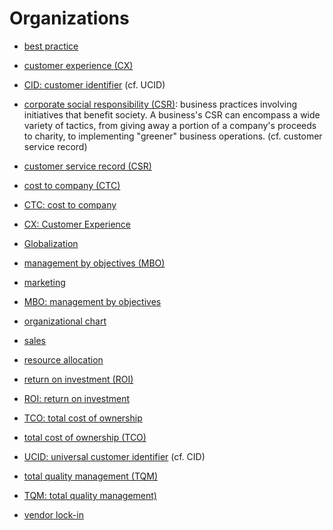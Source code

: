 # Organizations

* [best practice](https://en.wikipedia.org/wiki/Best_practice)

* [customer experience (CX)](TODO)

* [CID: customer identifier](TODO) (cf. UCID)

* [corporate social responsibility (CSR)](https://en.wikipedia.org/wiki/Corporate_social_responsibility): business practices involving initiatives that benefit society. A business's CSR can encompass a wide variety of tactics, from giving away a portion of a company's proceeds to charity, to implementing "greener" business operations. (cf. customer service record)

* [customer service record (CSR)](TODO)

* [cost to company (CTC)](https://en.wikipedia.org/wiki/Cost_to_company)

* [CTC: cost to company](https://en.wikipedia.org/wiki/Cost_to_company)

* [CX: Customer Experience](TODO)

* [Globalization](https://en.wikipedia.org/wiki/Globalization)

* [management by objectives (MBO)](https://en.wikipedia.org/wiki/Management_by_objectives)

* [marketing](https://en.wikipedia.org/wiki/Marketing)

* [MBO: management by objectives](https://en.wikipedia.org/wiki/Management_by_objectives)

* [organizational chart](https://en.wikipedia.org/wiki/Organizational_chart)

* [sales](https://en.wikipedia.org/wiki/Sales)

* [resource allocation](https://en.wikipedia.org/wiki/Resource_allocation)

* [return on investment (ROI)](https://en.wikipedia.org/wiki/Return_on_investment)

* [ROI: return on investment](https://en.wikipedia.org/wiki/Return_on_investment)

* [TCO: total cost of ownership](https://en.wikipedia.org/wiki/Total_cost_of_ownership)

* [total cost of ownership (TCO)](https://en.wikipedia.org/wiki/Total_cost_of_ownership)

* [UCID: universal customer identifier](TODO) (cf. CID)

* [total quality management (TQM)](https://en.wikipedia.org/wiki/Total_quality_management)

* [TQM: total quality management)](https://en.wikipedia.org/wiki/Total_quality_management)

* [vendor lock-in](https://en.wikipedia.org/wiki/Vendor_lock-in)






